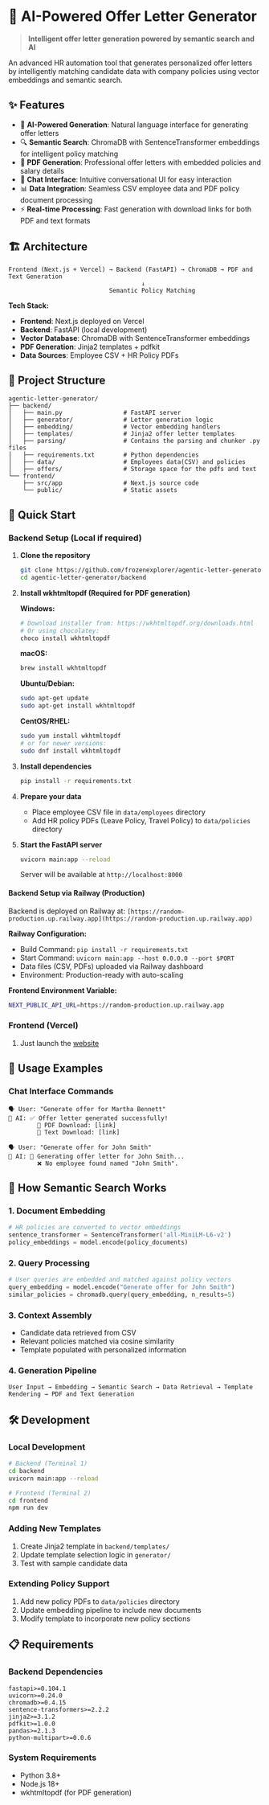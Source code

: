 # 🚀 AI-Powered Offer Letter Generator

> **Intelligent offer letter generation powered by semantic search and AI**

An advanced HR automation tool that generates personalized offer letters by intelligently matching candidate data with company policies using vector embeddings and semantic search.

## ✨ Features

- 🤖 **AI-Powered Generation**: Natural language interface for generating offer letters
- 🔍 **Semantic Search**: ChromaDB with SentenceTransformer embeddings for intelligent policy matching
- 📄 **PDF Generation**: Professional offer letters with embedded policies and salary details
- 💬 **Chat Interface**: Intuitive conversational UI for easy interaction
- 📊 **Data Integration**: Seamless CSV employee data and PDF policy document processing
- ⚡ **Real-time Processing**: Fast generation with download links for both PDF and text formats

## 🏗️ Architecture

```
Frontend (Next.js + Vercel) → Backend (FastAPI) → ChromaDB → PDF and Text Generation
                                     ↓
                            Semantic Policy Matching
```

**Tech Stack:**
- **Frontend**: Next.js deployed on Vercel
- **Backend**: FastAPI (local development)
- **Vector Database**: ChromaDB with SentenceTransformer embeddings
- **PDF Generation**: Jinja2 templates + pdfkit
- **Data Sources**: Employee CSV + HR Policy PDFs

## 📁 Project Structure

```
agentic-letter-generator/
├── backend/
│   ├── main.py                 # FastAPI server
│   ├── generator/              # Letter generation logic
│   ├── embedding/              # Vector embedding handlers
│   ├── templates/              # Jinja2 offer letter templates
│   ├── parsing/                # Contains the parsing and chunker .py files
│   ├── requirements.txt        # Python dependencies
│   ├── data/                   # Employees data(CSV) and policies
│   ├── offers/                 # Storage space for the pdfs and text
└── frontend/
    ├── src/app                 # Next.js source code
    └── public/                 # Static assets

```

## 🚀 Quick Start

### Backend Setup (Local if required)

1. **Clone the repository**
   ```bash
   git clone https://github.com/frozenexplorer/agentic-letter-generator
   cd agentic-letter-generator/backend
   ```
2. **Install wkhtmltopdf (Required for PDF generation)**
   
   **Windows:**
   ```bash
   # Download installer from: https://wkhtmltopdf.org/downloads.html
   # Or using chocolatey:
   choco install wkhtmltopdf
   ```
   
   **macOS:**
   ```bash
   brew install wkhtmltopdf
   ```
   
   **Ubuntu/Debian:**
   ```bash
   sudo apt-get update
   sudo apt-get install wkhtmltopdf
   ```
   
   **CentOS/RHEL:**
   ```bash
   sudo yum install wkhtmltopdf
   # or for newer versions:
   sudo dnf install wkhtmltopdf
   ```

3. **Install dependencies**
   ```bash
   pip install -r requirements.txt
   ```

4. **Prepare your data**
   - Place employee CSV file in `data/employees` directory
   - Add HR policy PDFs (Leave Policy, Travel Policy) to `data/policies` directory

5. **Start the FastAPI server**
   ```bash
   uvicorn main:app --reload
   ```
   
   Server will be available at `http://localhost:8000`

#### Backend Setup via Railway (Production)

Backend is deployed on Railway at: `[https://random-production.up.railway.app](https://random-production.up.railway.app)`

**Railway Configuration:**
- Build Command: `pip install -r requirements.txt`
- Start Command: `uvicorn main:app --host 0.0.0.0 --port $PORT`
- Data files (CSV, PDFs) uploaded via Railway dashboard
- Environment: Production-ready with auto-scaling

**Frontend Environment Variable:**
```bash
NEXT_PUBLIC_API_URL=https://random-production.up.railway.app
```

### Frontend (Vercel)

1. Just launch the [website](https://agentic-letter-generator.vercel.app/) 

## 💬 Usage Examples

### Chat Interface Commands

```
🗣️ User: "Generate offer for Martha Bennett"
🤖 AI: ✅ Offer letter generated successfully!
        📄 PDF Download: [link]
        📝 Text Download: [link]

🗣️ User: "Generate offer for John Smith"
🤖 AI: 🔄 Generating offer letter for John Smith...
        ❌ No employee found named "John Smith".

```


## 🧠 How Semantic Search Works

### 1. **Document Embedding**
```python
# HR policies are converted to vector embeddings
sentence_transformer = SentenceTransformer('all-MiniLM-L6-v2')
policy_embeddings = model.encode(policy_documents)
```

### 2. **Query Processing**
```python
# User queries are embedded and matched against policy vectors
query_embedding = model.encode("Generate offer for John Smith")
similar_policies = chromadb.query(query_embedding, n_results=5)
```

### 3. **Context Assembly**
- Candidate data retrieved from CSV
- Relevant policies matched via cosine similarity
- Template populated with personalized information

### 4. **Generation Pipeline**
```
User Input → Embedding → Semantic Search → Data Retrieval → Template Rendering → PDF and Text Generation
```

## 🛠️ Development

### Local Development
```bash
# Backend (Terminal 1)
cd backend
uvicorn main:app --reload

# Frontend (Terminal 2)  
cd frontend
npm run dev
```

### Adding New Templates
1. Create Jinja2 template in `backend/templates/`
2. Update template selection logic in `generator/`
3. Test with sample candidate data

### Extending Policy Support
1. Add new policy PDFs to `data/policies` directory
2. Update embedding pipeline to include new documents
3. Modify template to incorporate new policy sections

## 📋 Requirements

### Backend Dependencies
```
fastapi>=0.104.1
uvicorn>=0.24.0
chromadb>=0.4.15
sentence-transformers>=2.2.2
jinja2>=3.1.2
pdfkit>=1.0.0
pandas>=2.1.3
python-multipart>=0.0.6
```

### System Requirements
- Python 3.8+
- Node.js 18+
- wkhtmltopdf (for PDF generation)
